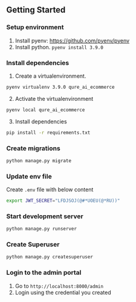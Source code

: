 ## Getting Started

### Setup environment

1. Install pyenv: https://github.com/pyenv/pyenv
2. Install python. `pyenv install 3.9.0`

### Install dependencies

1. Create a virtualenvironment.

```bash
pyenv virtualenv 3.9.0 qure_ai_ecommerce
```

2. Activate the virtualenvironment

```bash
pyenv local qure_ai_ecommerce
```

3. Install dependencies

```bash
pip install -r requirements.txt
```

### Create migrations

```bash
python manage.py migrate
```

### Update env file

Create `.env` file with below content

```bash
export JWT_SECRET="LFDJSOJ(@#*UOEU(@*RU))"
```

### Start development server

```bash
python manage.py runserver
```

### Create Superuser

```bash
python manage.py createsuperuser
```

### Login to the admin portal

1. Go to `http://localhost:8000/admin`
2. Login using the credential you created
